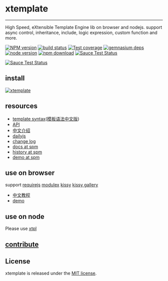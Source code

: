 # xtemplate
---

High Speed, eXtensible Template Engine lib on browser and nodejs.
support async control, inheritance, include, logic expression, custom function and more.

[![NPM version][npm-image]][npm-url]
[![build status][travis-image]][travis-url]
[![Test coverage][coveralls-image]][coveralls-url]
[![gemnasium deps][gemnasium-image]][gemnasium-url]
[![node version][node-image]][node-url]
[![npm download][download-image]][download-url]
[![Sauce Test Status](https://saucelabs.com/buildstatus/xtemplate)](https://saucelabs.com/u/xtemplate)

[![Sauce Test Status](https://saucelabs.com/browser-matrix/xtemplate.svg)](https://saucelabs.com/u/xtemplate)


[npm-image]: http://img.shields.io/npm/v/xtemplate.svg?style=flat-square
[npm-url]: http://npmjs.org/package/xtemplate
[travis-image]: https://img.shields.io/travis/xtemplate/xtemplate.svg?style=flat-square
[travis-url]: https://travis-ci.org/xtemplate/xtemplate
[coveralls-image]: https://img.shields.io/coveralls/xtemplate/xtemplate.svg?style=flat-square
[coveralls-url]: https://coveralls.io/r/xtemplate/xtemplate?branch=master
[gemnasium-image]: http://img.shields.io/gemnasium/xtemplate/xtemplate.svg?style=flat-square
[gemnasium-url]: https://gemnasium.com/xtemplate/xtemplate
[node-image]: https://img.shields.io/badge/node.js-%3E=_0.10-green.svg?style=flat-square
[node-url]: http://nodejs.org/download/
[download-image]: https://img.shields.io/npm/dm/xtemplate.svg?style=flat-square
[download-url]: https://npmjs.org/package/xtemplate

## install

[![xtemplate](https://nodei.co/npm/xtemplate.png)](https://npmjs.org/package/xtemplate)

## resources

- [template syntax](https://github.com/xtemplate/xtemplate/blob/master/docs/syntax.md)([模板语法中文版](https://github.com/xtemplate/xtemplate/blob/master/docs/syntax-cn.md))
- [API](https://github.com/xtemplate/xtemplate/blob/master/docs/api.md)
- [中文介绍](https://github.com/xtemplate/xtemplate/blob/master/docs/tutorial/introduce.md)
- [dailyjs](http://dailyjs.com/2014/09/24/node-roundup/)
- [change log](https://github.com/xtemplate/xtemplate/blob/master/HISTORY.md)
- [docs at spm](http://spmjs.io/docs/xtemplate/)
- [history at spm](http://spmjs.io/docs/xtemplate/history.html)
- [demo at spm](http://spmjs.io/docs/xtemplate/examples/)

## use on browser

support [requirejs](https://github.com/jrburke/requirejs) [modulex](https://github.com/modulex/modulex)
[kissy](http://docs.kissyui.com) [kissy gallery](http://gallery.kissyui.com)

- [中文教程](https://github.com/xtemplate/xtemplate/blob/master/docs/use-on-browser.md)
- [demo](https://github.com/xtemplate/xtemplate-on-browser)

## use on node

Please use [xtpl](https://github.com/xtemplate/xtpl)

## [contribute](https://github.com/xtemplate/xtemplate/blob/master/CONTRIBUTING.md)

## License

xtemplate is released under the [MIT license](http://opensource.org/licenses/MIT).

